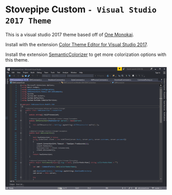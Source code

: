 # Stovepipe Custom `- Visual Studio 2017 Theme`

This is a visual studio 2017 theme based off of [One Monokai](https://marketplace.visualstudio.com/items?itemName=azemoh.one-monokai).

Install with the extension [Color Theme Editor for Visual Studio 2017](https://marketplace.visualstudio.com/items?itemName=VisualStudioPlatformTeam.VisualStudio2017ColorThemeEditor).

Install the extension [SemanticColorizer](https://marketplace.visualstudio.com/items?itemName=AndreasReischuck.SemanticColorizer) to get more colorization options with this theme.

![Example](/example.png?raw=true)